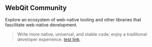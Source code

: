 ## WebQit Community
Explore an ecosystem of web-native tooling and other libraries that fascilitate web-native development. 

> Write more native, universal, and stable code; enjoy a traditional developer experience. [test link](../hello/README.md).

<html-import name="ul" template="page/tooling/@layout/projects-listing"></html-import>
